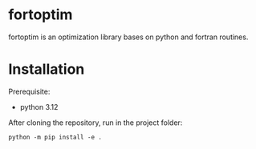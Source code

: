 # fortoptim

fortoptim is an optimization library bases on python and fortran routines.

# Installation
Prerequisite:
- python 3.12

After cloning the repository, run in the project folder:
```{shell}
python -m pip install -e .
```
